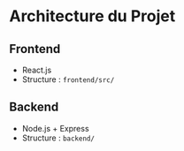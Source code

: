 # Architecture du Projet

## Frontend
- React.js
- Structure : `frontend/src/`

## Backend
- Node.js + Express
- Structure : `backend/`
